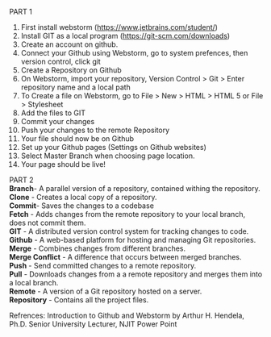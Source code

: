 PART 1
1. First install webstorm (https://www.jetbrains.com/student/)
2. Install GIT as a local program (https://git-scm.com/downloads)
3.  Create an account on github.
4.  Connect your Github using Webstorm, go to system prefences, then version control, click git
5.  Create a Repository on Github
6.   On Webstorm, import your repository, Version Control > Git > Enter repository name and a local path
7.   To Create a file on Webstorm, go to File > New > HTML > HTML 5 or File > Stylesheet
8.   Add the files to GIT 
9.   Commit your changes
10.   Push your changes to the remote Repository
11.   Your file should now be on Github
12.   Set up your Github pages (Settings on Github websites)
13.   Select Master Branch when choosing page location.
14.   Your page should be live!


PART 2
<br>**Branch**- A parallel version of a repository, contained withing the repository. 
<br>**Clone** - Creates a local copy of a repository.
<br>**Commit**- Saves the changes to a codebase
<br>**Fetch** - Adds changes from the remote repository to your local branch, does not commit them.
<br>**GIT** - A distributed version control system for tracking changes to code.
<br>**Github** -  A web-based platform for hosting and managing Git repositories.
<br>**Merge** - Combines changes from different branches.
<br>**Merge Conflict** - A difference that occurs between merged branches. 
<br>**Push** - Send committed changes to a remote repository.
<br>**Pull** - Downloads changes from a a remote repository and merges them into a local branch.
<br>**Remote** - A version of a  Git repository hosted on a server.
<br>**Repository** - Contains all the project files.


Refrences: Introduction to Github and Webstorm by Arthur H. Hendela, Ph.D. Senior University Lecturer, NJIT Power Point

